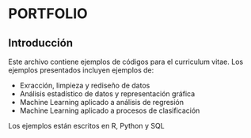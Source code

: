 # PORTFOLIO 

## Introducción  

Este archivo contiene ejemplos de códigos para el curriculum vitae. Los ejemplos presentados incluyen ejemplos de:  
  * Exracción, limpieza y rediseño de datos  
  * Análisis estadístico de datos y representación gráfica  
  * Machine Learning aplicado a análisis de regresión  
  * Machine Learning aplicado a procesos de clasificación  
  
Los ejemplos están escritos en R, Python y SQL
